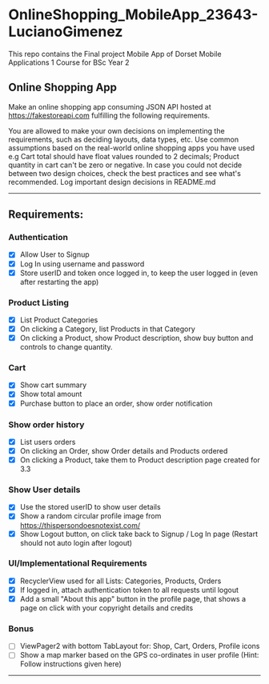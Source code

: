 # OnlineShopping_MobileApp_23643-LucianoGimenez

This repo contains the Final project Mobile App of Dorset Mobile Applications 1 Course for BSc Year 2 

## Online Shopping App
Make an online shopping app consuming JSON API hosted at https://fakestoreapi.com fulfilling the following requirements. 

You are allowed to make your own decisions on implementing the requirements, such as deciding layouts, data types, etc. 
Use common assumptions based on the real-world online shopping apps you have used e.g Cart total should have float values rounded to 2 decimals; Product quantity in cart can't be zero or negative. 
In case you could not decide between two design choices, check the best practices and see what's recommended. 
Log important design decisions in README.md

___

## Requirements:
### Authentication
- [x] Allow User to Signup
- [x] Log In using username and password
- [x] Store userID and token once logged in, to keep the user logged in (even after restarting the app)
### Product Listing
- [x] List Product Categories
- [x] On clicking a Category, list Products in that Category
- [x] On clicking a Product, show Product description, show buy button and controls to change quantity.
### Cart
- [x] Show cart summary
- [x] Show total amount
- [x] Purchase button to place an order, show order notification
### Show order history
- [x] List users orders
- [x] On clicking an Order, show Order details and Products ordered
- [x] On clicking a Product, take them to Product description page created for 3.3
### Show User details
- [x] Use the stored userID to show user details
- [x] Show a random circular profile image from https://thispersondoesnotexist.com/
- [x] Show Logout button, on click take back to Signup / Log In page (Restart should not auto login after logout)
### UI/Implementational Requirements
- [x] RecyclerView used for all Lists: Categories, Products, Orders
- [x] If logged in, attach authentication token to all requests until logout
- [x] Add a small "About this app" button in the profile page, that shows a page on click with your copyright details and credits
### Bonus
- [ ] ViewPager2 with bottom TabLayout for: Shop, Cart, Orders, Profile icons
- [ ] Show a map marker based on the GPS co-ordinates in user profile (Hint: Follow instructions given here)

___



